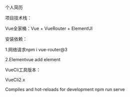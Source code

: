 个人简历

项目技术栈：

Vue全家桶：Vue + VueRouter + ElementUI

安装依赖：

1.网络请求npm i vue-router@3

2.Elementvue add element

VueCli工具版本：

VueCli2.x

Compiles and hot-reloads for development
npm run serve



